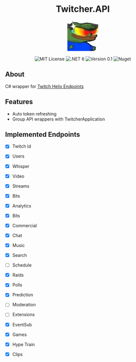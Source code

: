 <div align="center">
 <h1>Twitcher.API</h1>
 
 <img width="100px" src="https://raw.githubusercontent.com/TwitcherDev/Twitcher.API/main/WICKED.png">

![MIT License](https://img.shields.io/badge/license-MIT-green)
![.NET 6](https://img.shields.io/badge/platform-.NET%206-blue)
![Version 0.1](https://img.shields.io/badge/version-0.1-yellow)
![Nuget](https://img.shields.io/badge/nuget-0.1-blue
)
</div>

## About

C# wrapper for [Twitch Helix Endpoints](https://dev.twitch.tv/docs/api/reference) 

## Features

- Auto token refreshing
- Group API wrappers with TwitcherApplication


## Implemented Endpoints

- [x] Twitch Id
- [x] Users
- [x] Whisper
- [x] Video
- [x] Streams
- [x] Bits
- [x] Analytics
- [x] Bits
- [x] Commercial
- [x] Chat
- [x] Music
- [x] Search
- [ ] Schedule
- [x] Raids
- [x] Polls
- [x] Prediction
- [ ] Moderation 
- [ ] Extensions
- [x] EventSub
- [x] Games
- [x] Hype Train
- [x] Clips 



